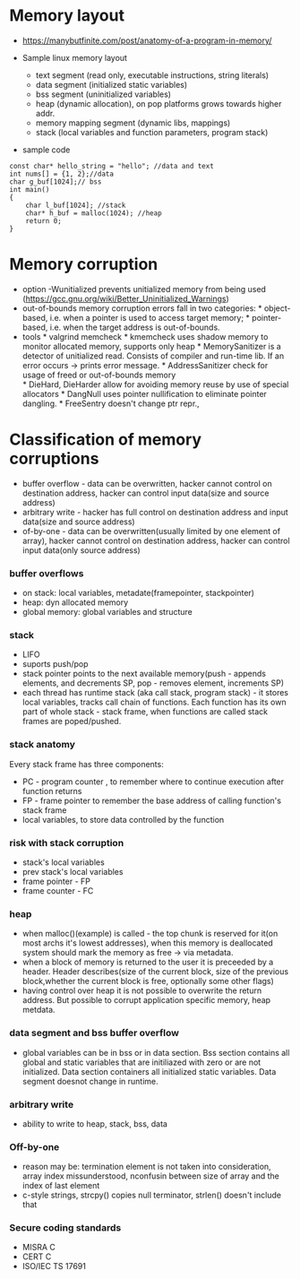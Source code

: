 # Memory layout
* https://manybutfinite.com/post/anatomy-of-a-program-in-memory/
* Sample linux memory layout
    * text segment (read only, executable instructions, string literals)
    * data segment (initialized static variables)
    * bss segment (uninitialized variables)
    * heap (dynamic allocation), on pop platforms grows towards higher addr.
    * memory mapping segment (dynamic libs, mappings)
    * stack (local variables and function parameters, program stack)
    
* sample code
```
const char* hello_string = "hello"; //data and text
int nums[] = {1, 2};//data
char g_buf[1024];// bss
int main()
{
    char l_buf[1024]; //stack
    char* h_buf = malloc(1024); //heap
    return 0;
}
```
# Memory corruption
* option -Wunitialized prevents unitialized memory from being used (https://gcc.gnu.org/wiki/Better_Uninitialized_Warnings)
* out-of-bounds memory corruption errors fall in two categories:
      * object-based, i.e. when a pointer is used to access target memory;
      * pointer-based, i.e. when the target address is out-of-bounds.
* tools
      * valgrind memcheck
      * kmemcheck uses shadow memory to monitor allocated memory, supports only heap
      * MemorySanitizer is a detector of unitialized read. Consists of compiler and run-time lib. If an error occurs -> prints error message. 
      * AddressSanitizer check for usage of freed or out-of-bounds memory  
      * DieHard, DieHarder allow for avoiding memory reuse by use of special allocators
      * DangNull uses pointer nullification to eliminate pointer dangling.
      * FreeSentry  doesn't change ptr repr., 
      
# Classification of memory corruptions
* buffer overflow - data can be overwritten, hacker cannot control on destination address, hacker can control input data(size and source address)
* arbitrary write - hacker has full control on destination address and input data(size and source address)
* of-by-one - data can be overwritten(usually limited by one element of array), hacker cannot control on destination address, hacker can control input data(only source address)
### buffer overflows
* on stack: local variables, metadate(framepointer, stackpointer)
* heap: dyn allocated memory
* global memory: global variables and structure

### stack
* LIFO
* suports push/pop
* stack pointer points to the next available memory(push - appends elements, and decrements SP, pop - removes element, increments SP)
* each thread has runtime stack (aka call stack, program stack) - it stores local variables, tracks  call chain of functions. Each function has its own part of whole stack - stack frame, when functions are called stack frames are poped/pushed.

### stack anatomy
Every stack frame has three components:
* PC - program counter , to remember where to continue execution after function returns
* FP - frame pointer to remember the base address of calling function's stack frame
* local variables, to store data controlled by the function
### risk with stack corruption
* stack's local variables
* prev stack's local variables
* frame pointer - FP
* frame counter - FC

### heap
* when malloc()(example) is called  - the top chunk is reserved for it(on most archs it's lowest addresses), when this memory is deallocated system should mark the memory as free -> via metadata. 
* when a block of memory is returned to the user it is preceeded by a header. Header describes(size of the current block, size of the previous block,whether the current block is free, optionally some other flags)
* having control over heap it is not possible to overwrite the return address. But possible to corrupt application specific memory, heap metdata. 

### data segment and bss buffer overflow
* global variables can be in bss or in data section. Bss section contains all global and static variables that are initiliazed with zero or are not initialized. Data section containers all initialized static variables. Data segment doesnot change in runtime. 

### arbitrary write
* ability to write to heap, stack, bss, data

### Off-by-one 
* reason may be: termination element is not taken into consideration, array index missunderstood, nconfusin between size of array and the index of last element 
* c-style strings, strcpy() copies null terminator, strlen() doesn't include that
 
 ### Secure coding standards
 * MISRA C
 * CERT C
 * ISO/IEC TS 17691
